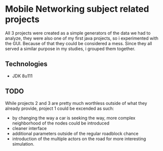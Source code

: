 # Mobile Networking subject related projects
All 3 projects were created as a simple generators of the data we had to analyze, they were also one of my first java projects, 
so i experimented with the GUI. Because of that they could be considered a mess. Since they all served a similar purpose in my
studies, i grouped them together. 

## Technologies
* JDK 8u111

## TODO
While projects 2 and 3 are pretty much worthless outside of what they already provide, project 1 could be excended as such:
* by changing the way a car is seeking the way, more complex neighborhood of the nodes could be introduced
* cleaner interface
* additional parameters outside of the regular roadblock chance
* introduction of the multiple actors on the road for more interesting simulation.

